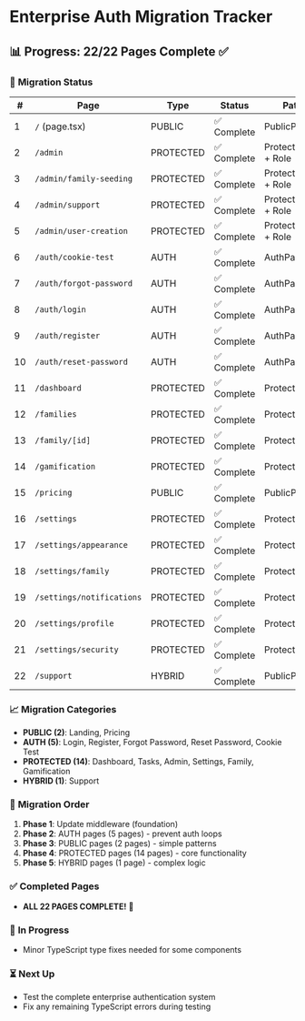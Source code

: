 # Enterprise Auth Migration Tracker

## 📊 Progress: 22/22 Pages Complete ✅

### 🔄 **Migration Status**

| # | Page | Type | Status | Pattern Used |
|---|------|------|--------|--------------|
| 1 | `/` (page.tsx) | PUBLIC | ✅ Complete | PublicPagePattern |
| 2 | `/admin` | PROTECTED | ✅ Complete | ProtectedPagePattern + Role |
| 3 | `/admin/family-seeding` | PROTECTED | ✅ Complete | ProtectedPagePattern + Role |
| 4 | `/admin/support` | PROTECTED | ✅ Complete | ProtectedPagePattern + Role |
| 5 | `/admin/user-creation` | PROTECTED | ✅ Complete | ProtectedPagePattern + Role |
| 6 | `/auth/cookie-test` | AUTH | ✅ Complete | AuthPagePattern |
| 7 | `/auth/forgot-password` | AUTH | ✅ Complete | AuthPagePattern |
| 8 | `/auth/login` | AUTH | ✅ Complete | AuthPagePattern |
| 9 | `/auth/register` | AUTH | ✅ Complete | AuthPagePattern |
| 10 | `/auth/reset-password` | AUTH | ✅ Complete | AuthPagePattern |
| 11 | `/dashboard` | PROTECTED | ✅ Complete | ProtectedPagePattern |
| 12 | `/families` | PROTECTED | ✅ Complete | ProtectedPagePattern |
| 13 | `/family/[id]` | PROTECTED | ✅ Complete | ProtectedPagePattern |
| 14 | `/gamification` | PROTECTED | ✅ Complete | ProtectedPagePattern |
| 15 | `/pricing` | PUBLIC | ✅ Complete | PublicPagePattern |
| 16 | `/settings` | PROTECTED | ✅ Complete | ProtectedPagePattern |
| 17 | `/settings/appearance` | PROTECTED | ✅ Complete | ProtectedPagePattern |
| 18 | `/settings/family` | PROTECTED | ✅ Complete | ProtectedPagePattern |
| 19 | `/settings/notifications` | PROTECTED | ✅ Complete | ProtectedPagePattern |
| 20 | `/settings/profile` | PROTECTED | ✅ Complete | ProtectedPagePattern |
| 21 | `/settings/security` | PROTECTED | ✅ Complete | ProtectedPagePattern |
| 22 | `/support` | HYBRID | ✅ Complete | PublicPagePattern |

### 📈 **Migration Categories**

- **PUBLIC (2)**: Landing, Pricing
- **AUTH (5)**: Login, Register, Forgot Password, Reset Password, Cookie Test  
- **PROTECTED (14)**: Dashboard, Tasks, Admin, Settings, Family, Gamification
- **HYBRID (1)**: Support

### 🎯 **Migration Order**

1. **Phase 1**: Update middleware (foundation)
2. **Phase 2**: AUTH pages (5 pages) - prevent auth loops
3. **Phase 3**: PUBLIC pages (2 pages) - simple patterns
4. **Phase 4**: PROTECTED pages (14 pages) - core functionality
5. **Phase 5**: HYBRID pages (1 page) - complex logic

### ✅ **Completed Pages**
- **ALL 22 PAGES COMPLETE!** 🎉

### 🚧 **In Progress**
- Minor TypeScript type fixes needed for some components

### ⏳ **Next Up**
- Test the complete enterprise authentication system
- Fix any remaining TypeScript errors during testing 